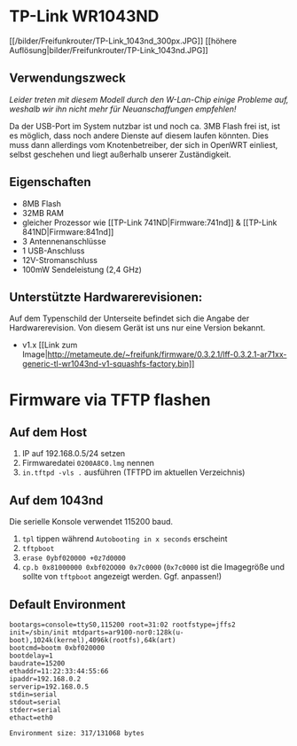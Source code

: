# TP-Link WR1043ND
[[/bilder/Freifunkrouter/TP-Link_1043nd_300px.JPG]]
[[höhere Auflösung|bilder/Freifunkrouter/TP-Link_1043nd.JPG]]

## Verwendungszweck
_Leider treten mit diesem Modell durch den W-Lan-Chip einige Probleme auf, weshalb wir ihn nicht mehr für Neuanschaffungen empfehlen!_

Da der USB-Port im System nutzbar ist und noch ca. 3MB Flash frei ist, ist es möglich, dass noch andere Dienste auf diesem laufen könnten. Dies muss dann allerdings vom Knotenbetreiber, der sich in OpenWRT einliest, selbst geschehen und liegt außerhalb unserer Zuständigkeit.

## Eigenschaften
* 8MB Flash
* 32MB RAM
* gleicher Prozessor wie [[TP-Link 741ND|Firmware:741nd]] & [[TP-Link 841ND|Firmware:841nd]]
* 3 Antennenanschlüsse
* 1 USB-Anschluss
* 12V-Stromanschluss
* 100mW Sendeleistung (2,4 GHz)

## Unterstützte Hardwarerevisionen:
Auf dem Typenschild der Unterseite befindet sich die Angabe der Hardwarerevision.
Von diesem Gerät ist uns nur eine Version bekannt.

* v1.x [[Link zum Image|http://metameute.de/~freifunk/firmware/0.3.2.1/lff-0.3.2.1-ar71xx-generic-tl-wr1043nd-v1-squashfs-factory.bin]]

# Firmware via TFTP flashen

## Auf dem Host

1. IP auf 192.168.0.5/24 setzen
1. Firmwaredatei `0200A8C0.lmg` nennen
1. `in.tftpd -vls .` ausführen (TFTPD im aktuellen Verzeichnis)

## Auf dem 1043nd

Die serielle Konsole verwendet 115200 baud.

1. `tpl` tippen während `Autobooting in x seconds` erscheint
1. `tftpboot`
1. `erase 0ybf020000 +0z7d0000`
1. `cp.b 0x81000000 0xbf02OO00 0x7c0000` (`0x7c0000` ist die Imagegröße und sollte von `tftpboot` angezeigt werden. Ggf. anpassen!)

## Default Environment

    bootargs=console=ttyS0,115200 root=31:02 rootfstype=jffs2 init=/sbin/init mtdparts=ar9100-nor0:128k(u-boot),1024k(kernel),4096k(rootfs),64k(art)
    bootcmd=bootm 0xbf020000
    bootdelay=1
    baudrate=15200
    ethaddr=11:22:33:44:55:66
    ipaddr=192.168.0.2
    serverip=192.168.0.5
    stdin=serial
    stdout=serial
    stderr=serial
    ethact=eth0
    
    Environment size: 317/131068 bytes
